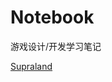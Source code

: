 # Notebook
游戏设计/开发学习笔记

[Supraland](https://github.com/Doublove/Notebook/blob/master/%E6%B8%B8%E6%88%8F%E4%BD%93%E9%AA%8C/Supraland)


